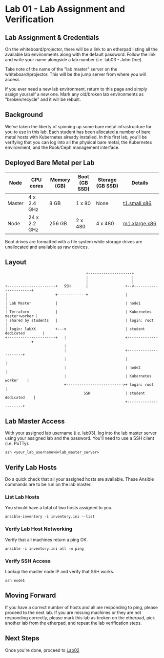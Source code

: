 # Lab 01 - Lab Assignment and Verification

## Lab Assignment & Credentials

On the whiteboard/projector, there will be a link to an etherpad listing all the available lab environments along with the default password. Follow the link and write your name alongside a lab number (i.e. lab03 - John Doe).

Take note of the name of the "lab master" server on the whiteboard/projector. This will be the jump server from where you will access

If you ever need a new lab environment, return to this page and simply assign yourself a new one. Mark any old/broken lab environments as "broken/recycle" and it will be rebuilt.


## Background

We've taken the liberty of spinning up some bare metal infrastructure for you to use in this lab.
Each student has been allocated a number of bare metal hosts with Kubernetes already installed.
In this first lab, you'll be verifying that you can log into all the physical bare metal, the
Kubernetes environment, and the Rook/Ceph management interface.

## Deployed Bare Metal per Lab

| Node     | CPU cores      | Memory (GB) | Boot (GB SSD) | Storage (GB SSD) | Details
|----------|----------------|-------------|---------------|------------------|---------
| Master   | 4 x 2.4 GHz    | 8 GB        | 1 x 80        | None             |[t1.small.x86](https://www.packet.com/cloud/servers/t1-small/)
| Node     | 24 x 2.2 GHz   | 256 GB      | 2 x 480       | 4 x 480          |[m1.xlarge.x86](https://www.packet.com/cloud/servers/m1-xlarge/)


Boot drives are formatted with a file system while storage drives are unallocated and available as raw devices.

## Layout

```
                                     +--------------------+
                                     |                    |
                                     |                    |
+----------------------+   SSH       |                 +--v-----------------------+
|                      +-------------+                 |                          |
| Lab Master           |                               | node1                    |
| Terraform            |                               | Kubernetes master+worker |
| shared by students   |                               | login: root              |
| login: labXX         +---v                           | student dedicated        |
+----------------------+   |                           +--------------------------+
                           |
                           |                           +----------------------+
                           |                           |                      |
                           |                           | node2                |
                           |                           | Kubernetes worker    |
                           +-------------------------->+ login: root          |
                                    SSH                | student dedicated    |
                                                       +----------------------+
```


## Lab Master Access

With your assigned lab username (i.e. lab03), log into the lab master server using your assigned lab and the password. You'll need to use a SSH client (i.e. PuTTy).

```
ssh <your_lab_username>@<lab_master_server>
```

## Verify Lab Hosts

Do a quick check that all your assigned hosts are available. These Ansible commands are to be run on the lab master.

### List Lab Hosts

You should have a total of two hosts assigned to you.
```
ansible-inventory -i inventory.ini --list
```

### Verify Lab Host Networking

Verify that all machines return a ping OK.
```
ansible -i inventory.ini all -m ping
```

### Verify SSH Access

Lookup the master node IP and verify that SSH works.
```
ssh node1
```

## Moving Forward

If you have a correct number of hosts and all are responding to ping, please proceed to the next lab. If you are missing machines or they are not responding correctly, please mark this lab as broken on the etherpad, pick another lab from the etherpad, and repeat the lab verification steps.

## Next Steps

Once you're done, proceed to [Lab02](Lab02.md)
